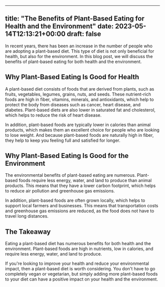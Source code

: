 
---
title: "The Benefits of Plant-Based Eating for Health and the Environment"
date: 2023-05-14T12:13:21+00:00
draft: false
---

In recent years, there has been an increase in the number of people who are adopting a plant-based diet. This type of diet is not only beneficial for health, but also for the environment. In this blog post, we will discuss the benefits of plant-based eating for both health and the environment. 

## Why Plant-Based Eating Is Good for Health

A plant-based diet consists of foods that are derived from plants, such as fruits, vegetables, legumes, grains, nuts, and seeds. These nutrient-rich foods are high in fiber, vitamins, minerals, and antioxidants, which help to protect the body from diseases such as cancer, heart disease, and diabetes. Plant-based diets are also lower in saturated fat and cholesterol, which helps to reduce the risk of heart disease.

In addition, plant-based foods are typically lower in calories than animal products, which makes them an excellent choice for people who are looking to lose weight. And because plant-based foods are naturally high in fiber, they help to keep you feeling full and satisfied for longer.

## Why Plant-Based Eating Is Good for the Environment

The environmental benefits of plant-based eating are numerous. Plant-based foods require less energy, water, and land to produce than animal products. This means that they have a lower carbon footprint, which helps to reduce air pollution and greenhouse gas emissions. 

In addition, plant-based foods are often grown locally, which helps to support local farmers and businesses. This means that transportation costs and greenhouse gas emissions are reduced, as the food does not have to travel long distances.

## The Takeaway

Eating a plant-based diet has numerous benefits for both health and the environment. Plant-based foods are high in nutrients, low in calories, and require less energy, water, and land to produce. 

If you're looking to improve your health and reduce your environmental impact, then a plant-based diet is worth considering. You don't have to go completely vegan or vegetarian, but simply adding more plant-based foods to your diet can have a positive impact on your health and the environment.